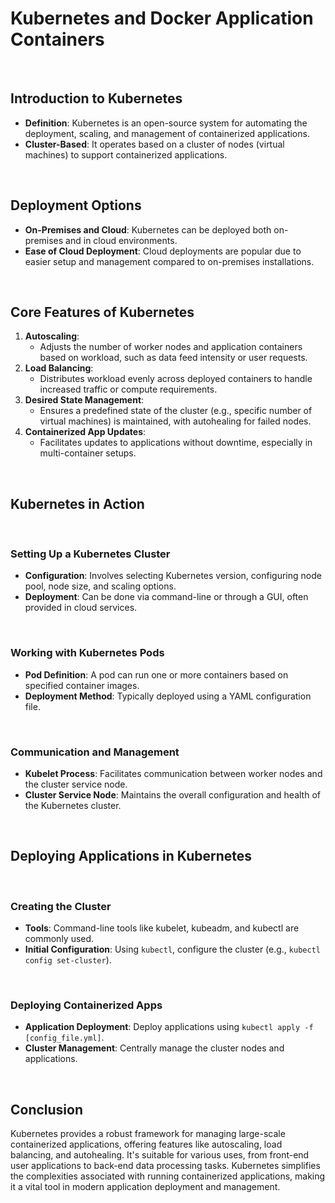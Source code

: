 # Kubernetes and Docker Application Containers

<br>

## Introduction to Kubernetes

- **Definition**: Kubernetes is an open-source system for automating the deployment, scaling, and management of containerized applications.
- **Cluster-Based**: It operates based on a cluster of nodes (virtual machines) to support containerized applications.

<br>

## Deployment Options

- **On-Premises and Cloud**: Kubernetes can be deployed both on-premises and in cloud environments.
- **Ease of Cloud Deployment**: Cloud deployments are popular due to easier setup and management compared to on-premises installations.

<br>

## Core Features of Kubernetes

1. **Autoscaling**:
   - Adjusts the number of worker nodes and application containers based on workload, such as data feed intensity or user requests.
2. **Load Balancing**:
   - Distributes workload evenly across deployed containers to handle increased traffic or compute requirements.
3. **Desired State Management**:
   - Ensures a predefined state of the cluster (e.g., specific number of virtual machines) is maintained, with autohealing for failed nodes.
4. **Containerized App Updates**:
   - Facilitates updates to applications without downtime, especially in multi-container setups.

<br>

## Kubernetes in Action

<br>

### Setting Up a Kubernetes Cluster

- **Configuration**: Involves selecting Kubernetes version, configuring node pool, node size, and scaling options.
- **Deployment**: Can be done via command-line or through a GUI, often provided in cloud services.

<br>

### Working with Kubernetes Pods

- **Pod Definition**: A pod can run one or more containers based on specified container images.
- **Deployment Method**: Typically deployed using a YAML configuration file.

<br>

### Communication and Management

- **Kubelet Process**: Facilitates communication between worker nodes and the cluster service node.
- **Cluster Service Node**: Maintains the overall configuration and health of the Kubernetes cluster.

<br>

## Deploying Applications in Kubernetes

<br>

### Creating the Cluster

- **Tools**: Command-line tools like kubelet, kubeadm, and kubectl are commonly used.
- **Initial Configuration**: Using `kubectl`, configure the cluster (e.g., `kubectl config set-cluster`).

<br>

### Deploying Containerized Apps

- **Application Deployment**: Deploy applications using `kubectl apply -f [config_file.yml]`.
- **Cluster Management**: Centrally manage the cluster nodes and applications.

<br>

## Conclusion

Kubernetes provides a robust framework for managing large-scale containerized applications, offering features like autoscaling, load balancing, and autohealing. It's suitable for various uses, from front-end user applications to back-end data processing tasks. Kubernetes simplifies the complexities associated with running containerized applications, making it a vital tool in modern application deployment and management.
